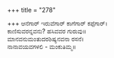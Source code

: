 +++
title = "278"

+++
ಆನೆಗಾರ್ ಇರುವೆಗಾರ್ ಕಾಗೆಗಾರ್ ಕಪ್ಪೆಗಾರ್।  
ಕಾಣಿಸುವರನ್ನವನು? ಹಸಿವವರ ಗುರುವು॥  
ಮಾನವನುಮಂತುದರಶಿಷ್ಯನವನಾ ರಸನೆ।  
ನಾನಾವಯವಗಳಲಿ - ಮಂಕುತಿಮ್ಮ॥  
